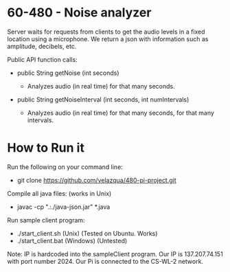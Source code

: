 60-480 - Noise analyzer
============================
Server waits for requests from clients to get the audio levels in a fixed location
using a microphone. We return a json with information such as amplitude, decibels,
etc.

Public API function calls:

  - public String getNoise (int seconds)
    - Analyzes audio (in real time) for that many seconds.

  - public String getNoiseInterval (int seconds, int numIntervals)
    - Analyzes audio (in real time) for that many seconds, for that
  many intervals.

How to Run it
===============
Run the following on your command line:
  - git clone https://github.com/velazqua/480-pi-project.git

Compile all java files: (works in Unix)
  - javac -cp ".:./java-json.jar" *.java

Run sample client program:
  - ./start_client.sh (Unix) (Tested on Ubuntu. Works)
  - ./start_client.bat (Windows) (Untested)

Note: IP is hardcoded into the sampleClient program. Our IP is 137.207.74.151 with port number 2024. 
Our Pi is connected to the CS-WL-2 network.
